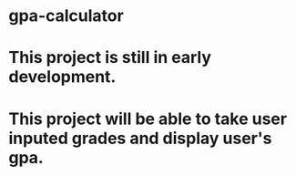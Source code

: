 # gpa-calculator

# This project is still in early development.

# This project will be able to take user inputed grades and display user's gpa.
